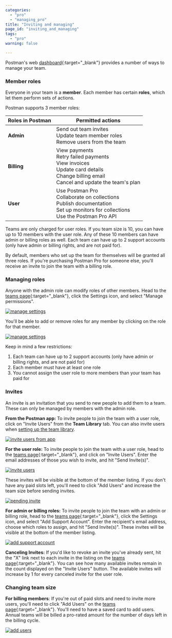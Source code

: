 ```yaml
---
categories:
  - "pro"
  - "managing_pro"
title: "Inviting and managing"
page_id: "inviting_and_managing"
tags: 
  - "pro"
warning: false

---
```


Postman's web [dashboard]({{site.pm.gs}}/dashboard/teams){:target="_blank"} provides a number of ways to manage your team.

### Member roles

Everyone in your team is a **member**. Each member has certain **roles**, which let them perform sets of actions.

Postman supports 3 member roles:

| Roles in Postman |   Permitted actions  |
| ---   |   ---     |
| **Admin**   |    Send out team invites  <br>  Update team member roles  <br>  Remove users from the team |
| **Billing**   |   View payments  <br>  Retry failed payments  <br>  View invoices  <br>  Update card details  <br>  Change billing email  <br>  Cancel and update the team's plan  |
| **User**   |    Use Postman Pro  <br>  Collaborate on collections  <br>  Publish documentation  <br>  Set up monitors for collections  <br>  Use the Postman Pro API  |

Teams are only charged for user roles. If you team size is 10, you can have up to 10 members with the user role. Any of these 10 members can have admin or billing roles as well. Each team can have up to 2 support accounts (only have admin or billing rights, and are not paid for).

By default, members who set up the team for themselves will be granted all three roles. If you're purchasing Postman Pro for someone else, you'll receive an invite to join the team with a billing role.

### Managing roles

Anyone with the admin role can modify roles of other members. Head to the [teams page]({{site.pm.gs}}/dashboard/teams){:target="_blank"}, click the Settings icon, and select "Manage permissions". 
	
  [![manage settings](https://s3.amazonaws.com/postman-static-getpostman-com/postman-docs/managePermissions.jpg)](https://s3.amazonaws.com/postman-static-getpostman-com/postman-docs/managePermissions.jpg)
	
You'll be able to add or remove roles for any member by clicking on the role for that member. 

  [![manage settings](https://s3.amazonaws.com/postman-static-getpostman-com/postman-docs/updateRole.jpg)](https://s3.amazonaws.com/postman-static-getpostman-com/postman-docs/updateRole.jpg)

Keep in mind a few restrictions:

   1.  Each team can have up to 2 support accounts (only have admin or billing rights, and are not paid for)
   2.  Each member must have at least one role
   3.  You cannot assign the user role to more members than your team has paid for

### Invites

An invite is an invitation that you send to new people to add them to a team. These can only be managed by members with the admin role.

**From the Postman app:** To invite people to join the team with a user role, click on "Invite Users" from the **Team Library** tab. You can also invite users when [setting up the team library](/docs/postman/team_library/setting_up_team_library).

  [![invite users from app](https://s3.amazonaws.com/postman-static-getpostman-com/postman-docs/invite_users_from_app.png)](https://s3.amazonaws.com/postman-static-getpostman-com/postman-docs/invite_users_from_app.png)

**For the user role:** To invite people to join the team with a user role, head to the [teams page]({{site.pm.gs}}/dashboard/teams){:target="_blank"}, and click on "Invite Users". Enter the email addresses of those you wish to invite, and hit "Send Invite(s)". 

  [![invite users](https://s3.amazonaws.com/postman-static-getpostman-com/postman-docs/inviteUsers.jpg)](https://s3.amazonaws.com/postman-static-getpostman-com/postman-docs/inviteUsers.jpg)

These invites will be visible at the bottom of the member listing. If you don't have any paid slots left, you'll need to click "Add Users" and increase the team size before sending invites.

  [![pending invite](https://s3.amazonaws.com/postman-static-getpostman-com/postman-docs/pendingInvite.jpg)](https://s3.amazonaws.com/postman-static-getpostman-com/postman-docs/pendingInvite.jpg)


**For admin or billing roles:** To invite people to join the team with an admin or billing role, head to the [teams page]({{site.pm.gs}}/dashboard/teams){:target="_blank"}, click the Settings icon, and select "Add Support Account". Enter the recipient's email address, choose which roles to assign, and hit "Send Invite(s)". These invites will be visible at the bottom of the member listing. 

  [![add support account](https://s3.amazonaws.com/postman-static-getpostman-com/postman-docs/supportAccount.jpg)](https://s3.amazonaws.com/postman-static-getpostman-com/postman-docs/supportAccount.jpg)

**Canceling Invites:** If you'd like to revoke an invite you've already sent, hit the "X" link next to each invite in the listing on the [teams page]({{site.pm.gs}}/dashboard/teams){:target="_blank"}. You can see how many available invites remain in the count displayed on the "Invite Users" button. The available invites will increase by 1 for every canceled invite for the user role.

### Changing team size

**For billing members**: If you're out of paid slots and need to invite more users, you'll need to click "Add Users" on the [teams page]({{site.pm.gs}}/dashboard/teams){:target="_blank"}. You'll need to have a saved card to add users. Annual teams will be billed a pro-rated amount for the number of days left in the billing cycle.

  [![add users](https://s3.amazonaws.com/postman-static-getpostman-com/postman-docs/addUsers.jpg)](https://s3.amazonaws.com/postman-static-getpostman-com/postman-docs/addUsers.jpg)
